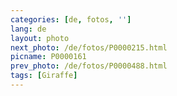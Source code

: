 ```yaml
---
categories: [de, fotos, '']
lang: de
layout: photo
next_photo: /de/fotos/P0000215.html
picname: P0000161
prev_photo: /de/fotos/P0000488.html
tags: [Giraffe]
---
```

